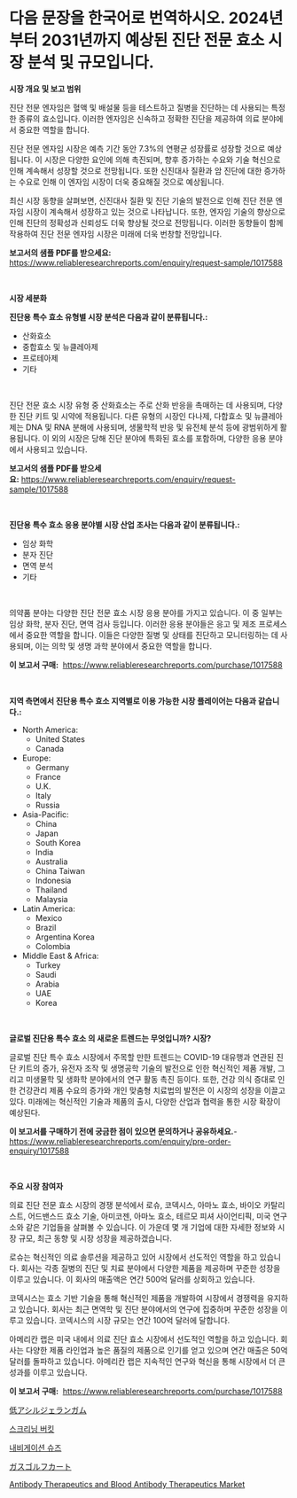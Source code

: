 <p><h1>다음 문장을 한국어로 번역하시오. 2024년부터 2031년까지 예상된 진단 전문 효소 시장 분석 및 규모입니다.</h1></p><p><strong>시장 개요 및 보고 범위</strong></p>
<p><p>진단 전문 엔자임은 혈액 및 배설물 등을 테스트하고 질병을 진단하는 데 사용되는 특정한 종류의 효소입니다. 이러한 엔자임은 신속하고 정확한 진단을 제공하여 의료 분야에서 중요한 역할을 합니다. </p><p>진단 전문 엔자임 시장은 예측 기간 동안 7.3%의 연평균 성장률로 성장할 것으로 예상됩니다. 이 시장은 다양한 요인에 의해 촉진되며, 향후 증가하는 수요와 기술 혁신으로 인해 계속해서 성장할 것으로 전망됩니다. 또한 신진대사 질환과 암 진단에 대한 증가하는 수요로 인해 이 엔자임 시장이 더욱 중요해질 것으로 예상됩니다.</p><p>최신 시장 동향을 살펴보면, 신진대사 질환 및 진단 기술의 발전으로 인해 진단 전문 엔자임 시장이 계속해서 성장하고 있는 것으로 나타납니다. 또한, 엔자임 기술의 향상으로 인해 진단의 정확성과 신뢰성도 더욱 향상될 것으로 전망됩니다. 이러한 동향들이 함께 작용하여 진단 전문 엔자임 시장은 미래에 더욱 번창할 전망입니다.</p></p>
<p><strong>보고서의 샘플 PDF를 받으세요:</strong> <a href="https://www.reliableresearchreports.com/enquiry/request-sample/1017588">https://www.reliableresearchreports.com/enquiry/request-sample/1017588</a></p>
<p>&nbsp;</p>
<p><strong>시장 세분화</strong></p>
<p><strong>진단용 특수 효소 유형별 시장 분석은 다음과 같이 분류됩니다.:</strong></p>
<p><ul><li>산화효소</li><li>중합효소 및 뉴클레아제</li><li>프로테아제</li><li>기타</li></ul></p>
<p>&nbsp;</p>
<p><p>진단 전문 효소 시장 유형 중 산화효소는 주로 산화 반응을 촉매하는 데 사용되며, 다양한 진단 키트 및 시약에 적용됩니다. 다른 유형의 시장인 다나제, 다합효소 및 뉴클레아제는 DNA 및 RNA 분해에 사용되며, 생물학적 반응 및 유전체 분석 등에 광범위하게 활용됩니다. 이 외의 시장은 당해 진단 분야에 특화된 효소를 포함하며, 다양한 응용 분야에서 사용되고 있습니다.</p></p>
<p><strong>보고서의 샘플 PDF를 받으세요:</strong>&nbsp;<a href="https://www.reliableresearchreports.com/enquiry/request-sample/1017588">https://www.reliableresearchreports.com/enquiry/request-sample/1017588</a></p>
<p>&nbsp;</p>
<p><strong> 진단용 특수 효소 응용 분야별 시장 산업 조사는 다음과 같이 분류됩니다.:</strong></p>
<p><ul><li>임상 화학</li><li>분자 진단</li><li>면역 분석</li><li>기타</li></ul></p>
<p>&nbsp;</p>
<p><p>의약품 분야는 다양한 진단 전문 효소 시장 응용 분야를 가지고 있습니다. 이 중 일부는 임상 화학, 분자 진단, 면역 검사 등입니다. 이러한 응용 분야들은 응고 및 제조 프로세스에서 중요한 역할을 합니다. 이들은 다양한 질병 및 상태를 진단하고 모니터링하는 데 사용되며, 이는 의학 및 생명 과학 분야에서 중요한 역할을 합니다.</p></p>
<p><strong>이 보고서 구매:</strong>&nbsp; <a href="https://www.reliableresearchreports.com/purchase/1017588">https://www.reliableresearchreports.com/purchase/1017588</a></p>
<p>&nbsp;</p>
<p><strong>지역 측면에서 진단용 특수 효소 지역별로 이용 가능한 시장 플레이어는 다음과 같습니다.:</strong></p>
<p><ul>
    <li>
        North America:
        <ul>
            <li>United States</li>
            <li>Canada</li>
        </ul>
    </li>
    <li>
        Europe:
        <ul>
            <li>Germany</li>
            <li>France</li>
            <li>U.K.</li>
            <li>Italy</li>
            <li>Russia</li>
        </ul>
    </li>
    <li>
        Asia-Pacific:
        <ul>
            <li>China</li>
            <li>Japan</li>
            <li>South Korea</li>
            <li>India</li>
            <li>Australia</li>
            <li>China Taiwan</li>
            <li>Indonesia</li>
            <li>Thailand</li>
            <li>Malaysia</li>
        </ul>
    </li>
    <li>
        Latin America:
        <ul>
            <li>Mexico</li>
            <li>Brazil</li>
            <li>Argentina Korea</li>
            <li>Colombia</li>
        </ul>
    </li>
    <li>
        Middle East & Africa:
        <ul>
            <li>Turkey</li>
            <li>Saudi</li>
            <li>Arabia</li>
            <li>UAE</li>
            <li>Korea</li>
        </ul>
    </li>
    </ul></p>
<p>&nbsp;</p>
<p><strong>글로벌 진단용 특수 효소 의 새로운 트렌드는 무엇입니까? 시장?</strong></p>
<p><p>글로벌 진단 특수 효소 시장에서 주목할 만한 트렌드는 COVID-19 대유행과 연관된 진단 키트의 증가, 유전자 조작 및 생명공학 기술의 발전으로 인한 혁신적인 제품 개발, 그리고 미생물학 및 생화학 분야에서의 연구 활동 촉진 등이다. 또한, 건강 의식 증대로 인한 건강관리 제품 수요의 증가와 개인 맞춤형 치료법의 발전은 이 시장의 성장을 이끌고 있다. 미래에는 혁신적인 기술과 제품의 출시, 다양한 산업과 협력을 통한 시장 확장이 예상된다.</p></p>
<p><strong>이 보고서를 구매하기 전에 궁금한 점이 있으면 문의하거나 공유하세요.</strong>- <a href="https://www.reliableresearchreports.com/enquiry/pre-order-enquiry/1017588">https://www.reliableresearchreports.com/enquiry/pre-order-enquiry/1017588</a></p>
<p>&nbsp;</p>
<p><strong>주요 시장 참여자</strong></p>
<p><p>의료 진단 전문 효소 시장의 경쟁 분석에서 로슈, 코덱시스, 아마노 효소, 바이오 카탈리스트, 어드밴스드 효소 기술, 아미코젠, 아마노 효소, 테르모 피셔 사이언티픽, 미국 연구소와 같은 기업들을 살펴볼 수 있습니다. 이 가운데 몇 개 기업에 대한 자세한 정보와 시장 규모, 최근 동향 및 시장 성장을 제공하겠습니다.</p><p>로슈는 혁신적인 의료 솔루션을 제공하고 있어 시장에서 선도적인 역할을 하고 있습니다. 회사는 각종 질병의 진단 및 치료 분야에서 다양한 제품을 제공하며 꾸준한 성장을 이루고 있습니다. 이 회사의 매출액은 연간 500억 달러를 상회하고 있습니다.</p><p>코덱시스는 효소 기반 기술을 통해 혁신적인 제품을 개발하여 시장에서 경쟁력을 유지하고 있습니다. 회사는 최근 면역학 및 진단 분야에서의 연구에 집중하며 꾸준한 성장을 이루고 있습니다. 코덱시스의 시장 규모는 연간 100억 달러에 달합니다.</p><p>아메리칸 랩은 미국 내에서 의료 진단 효소 시장에서 선도적인 역할을 하고 있습니다. 회사는 다양한 제품 라인업과 높은 품질의 제품으로 인기를 얻고 있으며 연간 매출은 50억 달러를 돌파하고 있습니다. 아메리칸 랩은 지속적인 연구와 혁신을 통해 시장에서 더 큰 성과를 이루고 있습니다.</p></p>
<p><strong>이 보고서 구매:</strong>&nbsp;&nbsp;<a href="https://www.reliableresearchreports.com/purchase/1017588">https://www.reliableresearchreports.com/purchase/1017588</a></p>
<p><p><a href="https://medium.com/@kaydenjohns1964/%E4%BD%8E%E3%82%A2%E3%82%B7%E3%83%AB%E3%82%B2%E3%83%A9%E3%83%B3%E3%82%AC%E3%83%A0%E5%B8%82%E5%A0%B4%E8%A6%8F%E6%A8%A1-%E5%B8%82%E5%A0%B4%E5%B1%95%E6%9C%9B%E3%81%A8%E5%B8%82%E5%A0%B4%E4%BA%88%E6%B8%AC-2024%E5%B9%B4%E3%81%8B%E3%82%892031%E5%B9%B4-493319c4e585">低アシルジェランガム</a></p><p><a href="https://medium.com/@kellylyncyh543964/%EC%8A%A4%ED%81%AC%EB%A6%AC%EB%8B%9D-%EB%B2%84%ED%82%B7-%EC%8B%9C%EC%9E%A5-%EA%B7%9C%EB%AA%A8-%EC%8B%9C%EC%9E%A5-%EC%A0%84%EB%A7%9D-%EB%B0%8F-%EC%8B%9C%EC%9E%A5-%EC%98%88%EC%B8%A1-2024%EB%85%84%EB%B6%80%ED%84%B0-2031%EB%85%84%EA%B9%8C%EC%A7%80-b0f458b7eb8d">스크리닝 버킷</a></p><p><a href="https://github.com/vsap75a286l/Market-Research-Report-List-1/blob/main/76480354608.md">내비게이션 슈즈</a></p><p><a href="https://github.com/ppmazlotr77499/Market-Research-Report-List-1/blob/main/49154435034.md">ガスゴルフカート</a></p><p><a href="https://issuu.com/reportprime-2/docs/antibody-therapeutics-and-blood-antibody-therapeut">Antibody Therapeutics and Blood Antibody Therapeutics Market</a></p></p>
